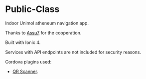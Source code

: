 # Public-Class
Indoor Unimol atheneum navigation app.

Thanks to [Assu7](https://github.com/Assu7) for the cooperation.

Built with Ionic 4. 

Services with API endpoints are not included for security reasons.

Cordova plugins used:

- [QR Scanner](https://ionicframework.com/docs/native/qr-scanner/).
